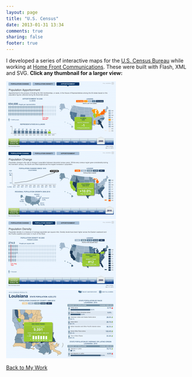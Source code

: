 ```yaml
---
layout: page
title: "U.S. Census"
date: 2013-01-31 13:34
comments: true
sharing: false
footer: true
---
```


I developed a series of interactive maps for the [U.S. Census Bureau][1] while 
working at [Home Front Communications][2]. These were built with Flash, XML and 
SVG. **Click any thumbnail for a larger view:**

[![](/images/work/census-apportionment-300x187.png)](/images/work/census-apportionment.png)
[![](/images/work/census-change-300x187.png)](/images/work/census-change.png)
[![](/images/work/census-density-300x187.png)](/images/work/census-density.png)
[![](/images/work/census-results-county-300x187.png)](/images/work/census-results-county.png)

[Back to My Work](./index.html)

[1]: http://2010.census.gov/2010census/
[2]: http://homefrontdc.com/
